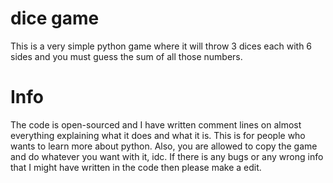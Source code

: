 # dice game
This is a very simple python game where it will throw 3 dices each with 6 sides and you must guess the sum of all those numbers.

# Info
The code is open-sourced and I have written comment lines on almost everything explaining what it does and what it is. This is for people who wants to learn more about python. Also, you are allowed to copy the game and do whatever you want with it, idc. If there is any bugs or any wrong info that I might have written in the code then please make a edit.
